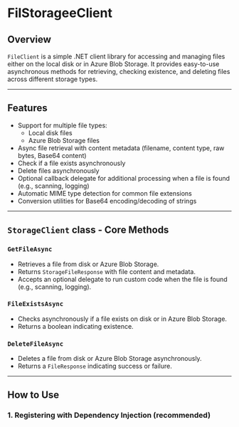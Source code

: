# FilStorageeClient

## Overview
`FileClient` is a simple .NET client library for accessing and managing files either on the local disk or in Azure Blob Storage. It provides easy-to-use asynchronous methods for retrieving, checking existence, and deleting files across different storage types.

---

## Features
- Support for multiple file types:
  - Local disk files
  - Azure Blob Storage files
- Async file retrieval with content metadata (filename, content type, raw bytes, Base64 content)
- Check if a file exists asynchronously
- Delete files asynchronously
- Optional callback delegate for additional processing when a file is found (e.g., scanning, logging)
- Automatic MIME type detection for common file extensions
- Conversion utilities for Base64 encoding/decoding of strings

---

## `StorageClient` class - Core Methods

### `GetFileAsync`
- Retrieves a file from disk or Azure Blob Storage.
- Returns `StorageFileResponse` with file content and metadata.
- Accepts an optional delegate to run custom code when the file is found (e.g., scanning, logging).

### `FileExistsAsync`
- Checks asynchronously if a file exists on disk or in Azure Blob Storage.
- Returns a boolean indicating existence.

### `DeleteFileAsync`
- Deletes a file from disk or Azure Blob Storage asynchronously.
- Returns a `FileResponse` indicating success or failure.

---

## How to Use

### 1. Registering with Dependency Injection (recommended)
